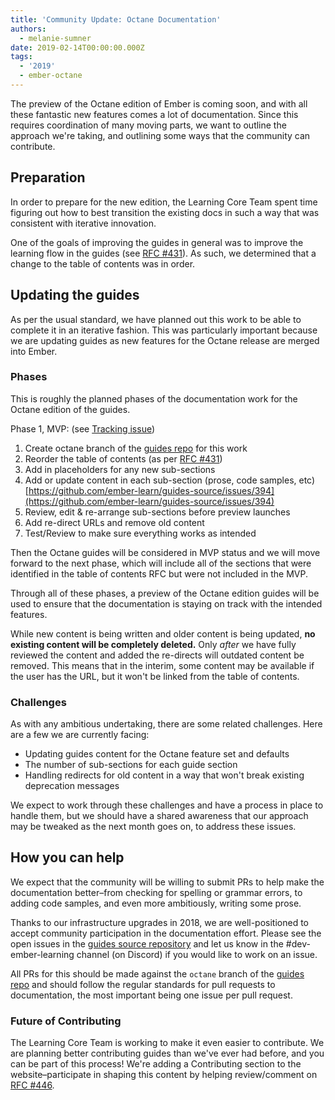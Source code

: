 ```yaml
---
title: 'Community Update: Octane Documentation'
authors:
  - melanie-sumner
date: 2019-02-14T00:00:00.000Z
tags:
  - '2019'
  - ember-octane
---
```



The preview of the Octane edition of Ember is coming soon, and with all these fantastic new features comes a lot of documentation. Since this requires coordination of many moving parts, we want to outline the approach we're taking, and outlining some ways that the community can contribute.

## Preparation

In order to prepare for the new edition, the Learning Core Team spent time figuring out how to best transition the existing docs in such a way that was consistent with iterative innovation.

One of the goals of improving the guides in general was to improve the learning flow in the guides (see [RFC #431](https://github.com/emberjs/rfcs/pull/431)). As such, we determined that a change to the table of contents was in order.

## Updating the guides

As per the usual standard, we have planned out this work to be able to complete it in an iterative fashion. This was particularly important because we are updating guides as new features for the Octane release are merged into Ember.

### Phases

This is roughly the planned phases of the documentation work for the Octane edition of the guides.

Phase 1, MVP: (see [Tracking issue](https://github.com/ember-learn/guides-source/issues/394))

1. Create octane branch of the [guides repo](https://github.com/ember-learn/guides-source/) for this work
1. Reorder the table of contents (as per [RFC #431](https://github.com/emberjs/rfcs/pull/431))
1. Add in placeholders for any new sub-sections
1. Add or update content in each sub-section (prose, code samples, etc) [https://github.com/ember-learn/guides-source/issues/394](https://github.com/ember-learn/guides-source/issues/394)
1. Review, edit & re-arrange sub-sections before preview launches
1. Add re-direct URLs and remove old content
1. Test/Review to make sure everything works as intended

Then the Octane guides will be considered in MVP status and we will move forward to the next phase, which will include all of the sections that were identified in the table of contents RFC but were not included in the MVP.

Through all of these phases, a preview of the Octane edition guides will be used to ensure that the documentation is staying on track with the intended features.

While new content is being written and older content is being updated, **no existing content will be completely deleted.** Only _after_ we have fully reviewed the content and added the re-directs will outdated content be removed. This means that in the interim, some content may be available if the user has the URL, but it won't be linked from the table of contents.

### Challenges

As with any ambitious undertaking, there are some related challenges. Here are a few we are currently facing:

- Updating guides content for the Octane feature set and defaults
- The number of sub-sections for each guide section
- Handling redirects for old content in a way that won't break existing deprecation messages

We expect to work through these challenges and have a process in place to handle them, but we should have a shared awareness that our approach may be tweaked as the next month goes on, to address these issues.

## How you can help

We expect that the community will be willing to submit PRs to help make the documentation better–from checking for spelling or grammar errors, to adding code samples, and even more ambitiously, writing some prose.

Thanks to our infrastructure upgrades in 2018, we are well-positioned to accept community participation in the documentation effort. Please see the open issues in the [guides source repository](https://github.com/ember-learn/guides-source/issues) and let us know in the #dev-ember-learning channel (on Discord) if you would like to work on an issue.

All PRs for this should be made against the `octane` branch of the [guides repo](https://github.com/ember-learn/guides-source) and should follow the regular standards for pull requests to documentation, the most important being one issue per pull request.

### Future of Contributing

The Learning Core Team is working to make it even easier to contribute. We are planning better contributing guides than we've ever had before, and you can be part of this process! We're adding a Contributing section to the website–participate in shaping this content by helping review/comment on [RFC #446](https://github.com/emberjs/rfcs/pull/446).
